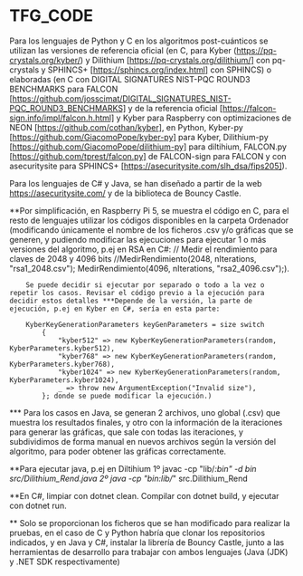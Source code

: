# TFG_CODE

Para los lenguajes de Python y C en los algoritmos post-cuánticos se utilizan las versiones de referencia oficial (en C, para Kyber (https://pq-crystals.org/kyber/) y Dilithium [https://pq-crystals.org/dilithium/] con pq-crystals y SPHINCS+ [https://sphincs.org/index.html] con SPHINCS) o 
elaboradas (en C con DIGITAL SIGNATURES NIST-PQC ROUND3 BENCHMARKS para FALCON [https://github.com/josscimat/DIGITAL_SIGNATURES_NIST-PQC_ROUND3_BENCHMARKS] 
y de la referencia oficial [https://falcon-sign.info/impl/falcon.h.html] y Kyber para Raspberry con optimizaciones de NEON [https://github.com/cothan/kyber],
en Python, Kyber-py [https://github.com/GiacomoPope/kyber-py] para Kyber, Dilithium-py [https://github.com/GiacomoPope/dilithium-py] para diltihium,
FALCON.py [https://github.com/tprest/falcon.py] de FALCON-sign para FALCON y con asecuritysite para SPHINCS+ [https://asecuritysite.com/slh_dsa/fips205]). 

Para los lenguajes de C# y Java, se han diseñado a partir de la web https://asecuritysite.com/ y de la biblioteca de Bouncy Castle.

**Por simplificación, en Raspberry Pi 5, se muestra el código en C, para el resto de lenguajes utilizar los códigos disponibles en la carpeta Ordenador (modificando únicamente el nombre de los ficheros .csv y/o gráficas que se generen, y pudiendo modificar las ejecuciones para ejecutar 1 o más versiones del algoritmo, p.ej en RSA en C#: // Medir el rendimiento para claves de 2048 y 4096 bits
        //MedirRendimiento(2048, nIterations, "rsa1_2048.csv");
        MedirRendimiento(4096, nIterations, "rsa2_4096.csv");). 
        
        Se puede decidir si ejecutar por separado o todo a la vez o repetir los casos. Revisar el código previo a la ejecución para decidir estos detalles ***Depende de la versión, la parte de ejecución, p.ej en Kyber en C#, sería en esta parte: 
        
        KyberKeyGenerationParameters keyGenParameters = size switch
            {
                "kyber512" => new KyberKeyGenerationParameters(random, KyberParameters.kyber512),
                "kyber768" => new KyberKeyGenerationParameters(random, KyberParameters.kyber768),
                "kyber1024" => new KyberKeyGenerationParameters(random, KyberParameters.kyber1024),
                _ => throw new ArgumentException("Invalid size"),
            }; donde se puede modificar la ejecución.)

*** Para los casos en Java, se generan 2 archivos, uno global (.csv) que muestra los resultados finales, y 
otro con la información de la iteraciones para generar las gráficas, que sale con todas las iteraciones,
y subdividimos de forma manual en nuevos archivos según la versión del algoritmo, para poder obtener las gráficas correctamente. 

**Para ejecutar java, p.ej en Diltihium 1º javac -cp "lib/*:bin" -d bin src/Dilithium_Rend.java
2º java -cp "bin:lib/*" src.Dilithium_Rend

**En C#, limpiar con dotnet clean. Compilar con dotnet build, y ejecutar con dotnet run.

** Solo se proporcionan los ficheros que se han modificado para realizar la pruebas, en el caso de C y Python habría que clonar los repositorios indicados, y en Java y C#, instalar la librería de Bouncy Castle, junto a las herramientas de desarrollo para trabajar con ambos lenguajes (Java (JDK) y .NET SDK respectivamente)
